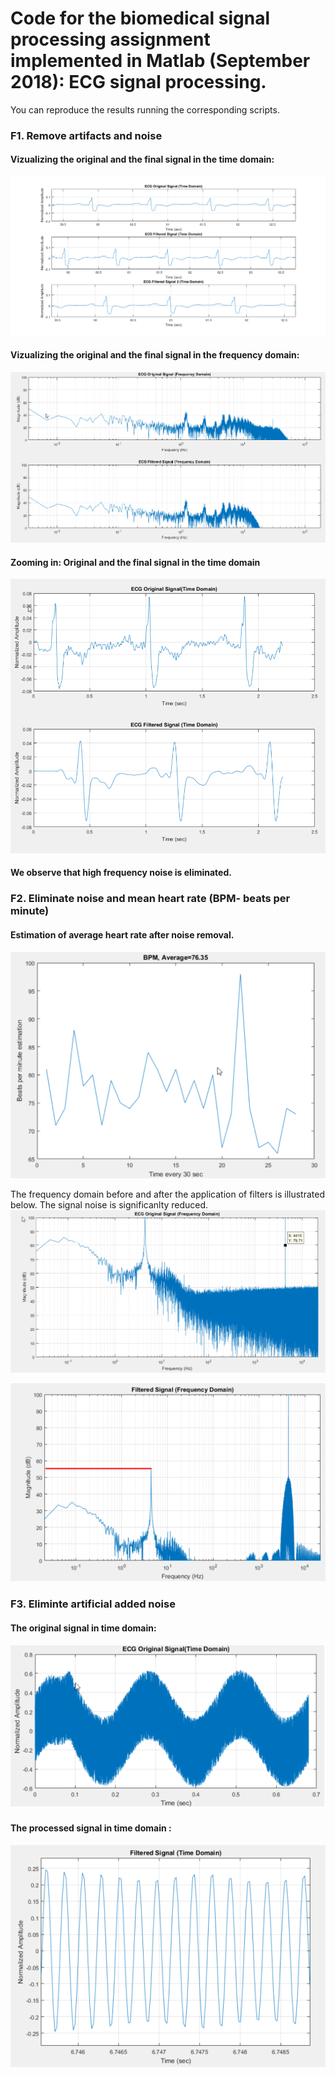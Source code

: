 # Code for the biomedical signal processing assignment implemented in Matlab (September 2018): ECG signal processing.

You can reproduce the results running the corresponding scripts.

### F1. Remove artifacts and noise

#### Vizualizing the original and the final signal in the time domain:
![Alt text](./figures/ecg.png?raw=true "title")


#### Vizualizing the original and the final signal in the frequency domain:
![Alt text](./figures/f1.png?raw=true "title")


#### Zooming in: Original and the final signal in the time domain
![Alt text](./figures/f2a.png?raw=true "title")

#### We observe that high frequency noise is eliminated.


### F2. Eliminate noise and mean heart rate (BPM- beats per minute)
#### Estimation of average heart rate after noise removal.
![Alt text](./figures/f2b.png?raw=true "title")

The frequency domain before and after the application of filters is illustrated below. The signal noise is significanlty reduced.
![Alt text](./figures/f3a.png?raw=true "title")

![Alt text](./figures/f3b.png?raw=true "title")

### F3. Eliminte artificial added noise
#### The original signal in time domain:

![Alt text](./figures/f4a.png?raw=true "title")

#### The processed signal in time domain :

![Alt text](./figures/f4b.png?raw=true "title")

